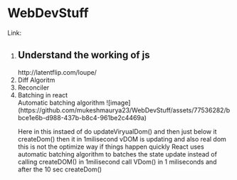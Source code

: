 # WebDevStuff

Link:
<ol>
  <li><h2>Understand the working of js</h2></li>
  http://latentflip.com/loupe/
  <li>Diff Algoritm</li>
  <li>Reconciler</li>
  <li>Batching in react</li>
    Automatic batching algorithm
![image](https://github.com/mukeshmaurya23/WebDevStuff/assets/77536282/bbce1e6b-d988-437b-b8c4-961be2c4469a)
<p>
  Here in this instaed of do updateViryualDom() and then just below it createDom()
  then it in 1milisecond vDOM is updating and also real dom this is not the optimize way if things happen quickly
  React uses automatic batching algorithm to batches the state  update instead of calling createDOM() in 1milisecond
  call VDom() in 1 miliseconds and after the 10 sec createDom()
</p>

</ol>


